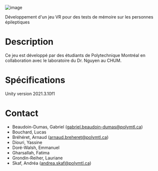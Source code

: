 ![image](https://user-images.githubusercontent.com/55560824/190422848-62acf42f-6357-45c6-85db-c49a0997048c.png)

Développement d'un jeu VR pour des tests de mémoire sur les personnes épileptiques

# Description
Ce jeu est développé par des étudiants de Polytechnique Montréal en collaboration avec le laboratoire du Dr. Nguyen au CHUM.

# Spécifications
Unity version 2021.3.10f1

# Contact
* Beaudoin-Dumas, Gabriel (gabriel.beaudoin-dumas@polymtl.ca)
* Bouchard, Lucas 
* Bréhéret, Arnaud (arnaud.breheret@polymtl.ca)
* Diouri, Yassine
* Doré-Walsh, Emmanuel
* Gharsallah, Fatima
* Grondin-Reiher, Lauriane
* Skaf, Andréa (andrea.skaf@polymtl.ca)

